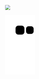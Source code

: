 ![](https://github.com/1Aboka1/1Aboka1/blob/main/aesthetic-anime.gif)

![Snake animation](https://github.com/1Aboka1/1Aboka1/blob/output/github-contribution-grid-snake.svg)
